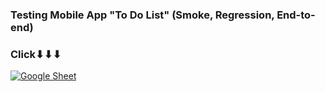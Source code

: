 ### Testing Mobile App "To Do List" (Smoke, Regression, End-to-end)

### Click⬇⬇⬇

[![Google Sheet](https://jiahaog.github.io/nativefier-icons/files/google-sheets.ico)](https://docs.google.com/spreadsheets/d/1i0yRaHmtUR0PZjEQHcgBUbazMhIH784k6W7n0TNlTSU/edit?usp=sharing)
